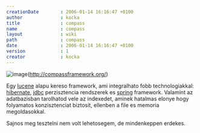 ```yaml
---
creationDate        : 2006-01-14 16:16:47 +0100 
author              : kocka 
title               : compass 
name                : compass 
layout              : wiki 
path                : compass 
date                : 2006-01-14 16:16:47 +0100 
version             : 1 
creator             : kocka 
---
```

![image](http://compassframework.org/download/userResources/logo)(http://compassframework.org/)

Egy [lucene](Lucene.html) alapu kereso framework, ami integralhato fobb technologiakkal: [hibernate](Hibernate.html), [jdbc](JDBC.html) perzisztencia rendszerek es [spring](spring.html) framework. Valamint az adatbazisban tarolhatod vele az indexedet, aminek hatalmas elonye hogy folyamatos konzisztenciat biztosit, ellenben a file es memoria megoldasokkal.

Sajnos meg tesztelni nem volt lehetosegem, de mindenkeppen erdekes.
